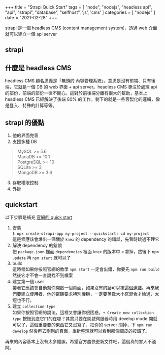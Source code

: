 +++
title = "Strapi Quick Start"
tags = [
  "node",
  "nodejs",
  "headless api",
  "api",
  "strapi",
  "database",
  "selfhost",
  'js',
  'cms'
]
categories = [ "nodejs" ]
date = "2021-02-28"
+++


strapi 是一個 headless CMS (content management system)，透過 web 介面就可以建立一個 api server

## strapi
## 什麼是 headless CMS
headless CMS 顧名思義是「無頭的 內容管理系統」，意思是沒有前端、只有後端，它就是一個 DB 的 web 界面 + api server。headless CMS 專注於處理 api 的部份，前端的部份一律不關心。這對於前後端分離有很大的幫助，基本上 headless CMS 已經解決了後端 80% 的工作，剩下的就是一些客製化的邏輯，像是登入、特殊的計算等等。

## strapi 的優點
1. 他的界面完善
2. 支援多種 DB  
> MySQL >= 5.6  
> MariaDB >= 10.1  
> PostgreSQL >= 10  
> SQLite >= 3  
> MongoDB >= 3.6  
3. 存取權限控制
4. 外掛

## quickstart
以下步驟是補充 [官網的 quick start](https://strapi.io/documentation/developer-docs/latest/getting-started/quick-start.html)
1. 安裝  
`$ npx create-strapi-app my-project --quickstart; cd my-project`  
這是候應該會爆出一個關於 `knex` 的 dependency 的錯誤，先暫時跳過不理它  
2. 解決 dependency 的錯誤  
把 `package.json` 裡面 `dependencies` 裡面 `knex` 的版本中 `<` 拿掉，然後下 `npm update` 再 `npm start` 就可以了
3. build  
這時候如果你按照官網的教學 `npm start` 一定會出錯，你要先 `npm run build` 然後它才不會一直說找不到檔案
4. 建立第一個 user  
接著它應該會自動幫你開啟一個頁面，如果沒有的話可以按[這個連結](http://localhost:1337/admin)。再來我們要建立使用者，他的密碼要求特別機掰，一定要英數大小寫混合才給過，太短也不行。
5. 建立 `collection type`  
如果你按照官網的說法，這裡又會讓你很困惑，`+ Create new collection type` 按鈕到底它ㄇ的在哪？其實只要在開啟伺服器時用 develop mode 開就可以了，這個重要要的東西它又沒寫了，把你的 server 關掉，下 `npm run develop` 然後再去剛剛的頁面，重新整理就可以看到那個調皮的按鈕了。

再來的內容基本上沒有太多錯誤，希望官方趕快更新文件吧，這個真的害人不淺阿。
